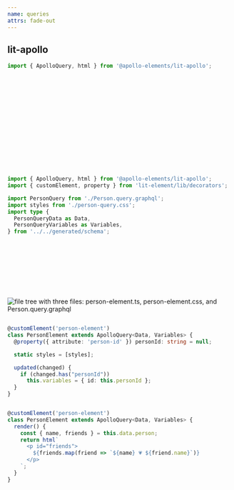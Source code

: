 ```yaml
---
name: queries
attrs: fade-out
---
```


## lit-apollo

<div class="progressive">

```typescript
import { ApolloQuery, html } from '@apollo-elements/lit-apollo';


















```

```typescript reveal
import { ApolloQuery, html } from '@apollo-elements/lit-apollo';
import { customElement, property } from 'lit-element/lib/decorators';

import PersonQuery from './Person.query.graphql';
import styles from './person-query.css';
import type {
  PersonQueryData as Data,
  PersonQueryVariables as Variables,
} from '../../generated/schema';











```

<img reveal style="top: 40vh;left: 90vw;" src="images/file-tree.png" alt="file tree with three files: person-element.ts, person-element.css, and Person.query.graphql"/>

```typescript reveal

@customElement('person-element')
class PersonElement extends ApolloQuery<Data, Variables> {
  @property({ attribute: 'person-id' }) personId: string = null;

  static styles = [styles];

  updated(changed) {
    if (changed.has("personId"))
      this.variables = { id: this.personId };
  }
}

```

```typescript reveal

@customElement('person-element')
class PersonElement extends ApolloQuery<Data, Variables> {
  render() {
    const { name, friends } = this.data.person;
    return html`
      <p id="friends">
        ${friends.map(friend => `${name} 💗 ${friend.name}`)}
      </p>
    `;
  }
}

```

</div>
